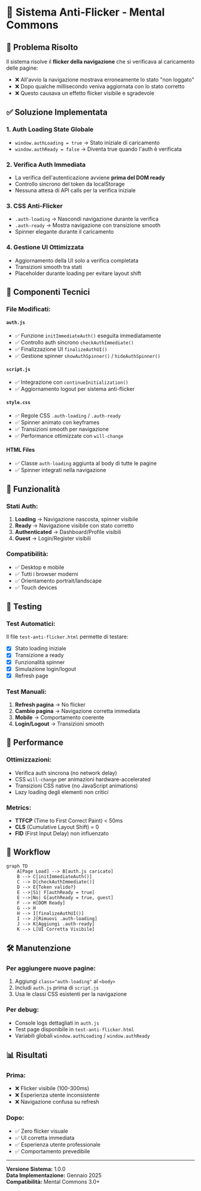 # 🚀 Sistema Anti-Flicker - Mental Commons

## 📌 Problema Risolto

Il sistema risolve il **flicker della navigazione** che si verificava al caricamento delle pagine:
- ❌ All'avvio la navigazione mostrava erroneamente lo stato "non loggato"
- ❌ Dopo qualche millisecondo veniva aggiornata con lo stato corretto
- ❌ Questo causava un effetto flicker visibile e sgradevole

## ✅ Soluzione Implementata

### 1. **Auth Loading State Globale**
- `window.authLoading = true` → Stato iniziale di caricamento
- `window.authReady = false` → Diventa true quando l'auth è verificata

### 2. **Verifica Auth Immediata**
- La verifica dell'autenticazione avviene **prima del DOM ready**
- Controllo sincrono del token da localStorage
- Nessuna attesa di API calls per la verifica iniziale

### 3. **CSS Anti-Flicker**
- `.auth-loading` → Nascondi navigazione durante la verifica
- `.auth-ready` → Mostra navigazione con transizione smooth
- Spinner elegante durante il caricamento

### 4. **Gestione UI Ottimizzata**
- Aggiornamento della UI solo a verifica completata
- Transizioni smooth tra stati
- Placeholder durante loading per evitare layout shift

## 🔧 Componenti Tecnici

### File Modificati:

#### `auth.js`
- ✅ Funzione `initImmediateAuth()` eseguita immediatamente
- ✅ Controllo auth sincrono `checkAuthImmediate()`
- ✅ Finalizzazione UI `finalizeAuthUI()`
- ✅ Gestione spinner `showAuthSpinner()` / `hideAuthSpinner()`

#### `script.js`
- ✅ Integrazione con `continueInitialization()`
- ✅ Aggiornamento logout per sistema anti-flicker

#### `style.css`
- ✅ Regole CSS `.auth-loading` / `.auth-ready`
- ✅ Spinner animato con keyframes
- ✅ Transizioni smooth per navigazione
- ✅ Performance ottimizzate con `will-change`

#### HTML Files
- ✅ Classe `auth-loading` aggiunta al body di tutte le pagine
- ✅ Spinner integrati nella navigazione

## 📱 Funzionalità

### Stati Auth:
1. **Loading** → Navigazione nascosta, spinner visibile
2. **Ready** → Navigazione visibile con stato corretto
3. **Authenticated** → Dashboard/Profile visibili
4. **Guest** → Login/Register visibili

### Compatibilità:
- ✅ Desktop e mobile
- ✅ Tutti i browser moderni
- ✅ Orientamento portrait/landscape
- ✅ Touch devices

## 🧪 Testing

### Test Automatici:
Il file `test-anti-flicker.html` permette di testare:
- [x] Stato loading iniziale
- [x] Transizione a ready
- [x] Funzionalità spinner
- [x] Simulazione login/logout
- [x] Refresh page

### Test Manuali:
1. **Refresh pagina** → No flicker
2. **Cambio pagina** → Navigazione corretta immediata
3. **Mobile** → Comportamento coerente
4. **Login/Logout** → Transizioni smooth

## 🚀 Performance

### Ottimizzazioni:
- Verifica auth sincrona (no network delay)
- CSS `will-change` per animazioni hardware-accelerated
- Transizioni CSS native (no JavaScript animations)
- Lazy loading degli elementi non critici

### Metrics:
- **TTFCP** (Time to First Correct Paint) < 50ms
- **CLS** (Cumulative Layout Shift) = 0
- **FID** (First Input Delay) non influenzato

## 🔄 Workflow

```mermaid
graph TD
    A[Page Load] --> B[auth.js caricato]
    B --> C[initImmediateAuth()]
    C --> D[checkAuthImmediate()]
    D --> E{Token valido?}
    E -->|Sì| F[authReady = true]
    E -->|No| G[authReady = true, guest]
    F --> H[DOM Ready]
    G --> H
    H --> I[finalizeAuthUI()]
    I --> J[Rimuovi .auth-loading]
    J --> K[Aggiungi .auth-ready]
    K --> L[UI Corretta Visibile]
```

## 🛠️ Manutenzione

### Per aggiungere nuove pagine:
1. Aggiungi `class="auth-loading"` al `<body>`
2. Includi `auth.js` prima di `script.js`
3. Usa le classi CSS esistenti per la navigazione

### Per debug:
- Console logs dettagliati in `auth.js`
- Test page disponibile in `test-anti-flicker.html`
- Variabili globali `window.authLoading` / `window.authReady`

## 📊 Risultati

### Prima:
- ❌ Flicker visibile (100-300ms)
- ❌ Esperienza utente inconsistente
- ❌ Navigazione confusa su refresh

### Dopo:
- ✅ Zero flicker visuale
- ✅ UI corretta immediata
- ✅ Esperienza utente professionale
- ✅ Comportamento prevedibile

---

**Versione Sistema:** 1.0.0  
**Data Implementazione:** Gennaio 2025  
**Compatibilità:** Mental Commons 3.0+ 